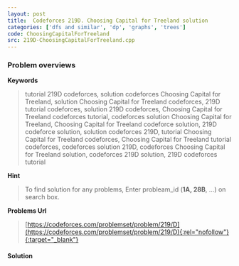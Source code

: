```yaml
---
layout: post
title:  Codeforces 219D. Choosing Capital for Treeland solution
categories: ['dfs and similar', 'dp', 'graphs', 'trees']
code: ChoosingCapitalForTreeland
src: 219D-ChoosingCapitalForTreeland.cpp
---
```

### **Problem overviews**

**Keywords**
> tutorial 219D codeforces, solution codeforces Choosing Capital for Treeland, solution Choosing Capital for Treeland codeforces, 219D tutorial codeforces, solution 219D codeforces, Choosing Capital for Treeland codeforces tutorial, codeforces solution Choosing Capital for Treeland, Choosing Capital for Treeland codeforce solution, 219D codeforce solution, solution codeforces 219D, tutorial Choosing Capital for Treeland codeforces, Choosing Capital for Treeland tutorial codeforces, codeforces solution 219D, codeforces Choosing Capital for Treeland solution, codeforces 219D solution, 219D codeforces tutorial

**Hint**
> To find solution for any problems, Enter probleam_id (**1A, 28B**, ...) on search box. 

**Problems Url**
> [https://codeforces.com/problemset/problem/219/D](https://codeforces.com/problemset/problem/219/D){:rel="nofollow"}{:target="_blank"}

#### **Solution**



